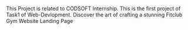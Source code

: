 This Project is related to CODSOFT Internship.
This is the first project of Task1 of Web-Devlopment.
Discover the art of crafting a stunning Fitclub Gym Website Landing Page
